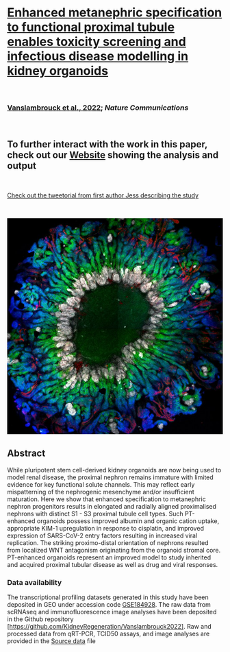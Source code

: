 # **[Enhanced metanephric specification to functional proximal tubule enables toxicity screening and infectious disease modelling in kidney organoids](https://www.nature.com/articles/s41467-022-33623-z)** 
<br>

### **[Vanslambrouck et al., 2022](https://www.nature.com/articles/s41467-022-33623-z)**; *Nature Communications*  

<br>

## To further interact with the work in this paper, check out our [Website](https://kidneyregeneration.github.io/Vanslambrouck2022/index.html) showing the analysis and output 

<br>

[Check out the tweetorial from first author Jess describing the study](https://twitter.com/JMVanslambrouck/status/1579397772645912578) <br>



<br>

![](docs/Organoid_image.jpg)

## Abstract

While pluripotent stem cell-derived kidney organoids are now being used to model renal disease, the proximal nephron remains immature with limited evidence for key functional solute channels. This may reflect early mispatterning of the nephrogenic mesenchyme and/or insufficient maturation. Here we show that enhanced specification to metanephric nephron progenitors results in elongated and radially aligned proximalised nephrons with distinct S1 - S3 proximal tubule cell types. Such PT-enhanced organoids possess improved albumin and organic cation uptake, appropriate KIM-1 upregulation in response to cisplatin, and improved expression of SARS-CoV-2 entry factors resulting in increased viral replication. The striking proximo-distal orientation of nephrons resulted from localized WNT antagonism originating from the organoid stromal core. PT-enhanced organoids represent an improved model to study inherited and acquired proximal tubular disease as well as drug and viral responses.

### Data availability
The transcriptional profiling datasets generated in this study have been deposited in GEO under accession code [GSE184928](https://www.ncbi.nlm.nih.gov/geo/query/acc.cgi?acc=GSE184928). The raw data from scRNAseq and immunofluorescence image analyses have been deposited in the Github repository [https://github.com/KidneyRegeneration/Vanslambrouck2022]. Raw and processed data from qRT-PCR, TCID50 assays, and image analyses are provided in the [Source data](https://www.nature.com/articles/s41467-022-33623-z#Sec31) file

